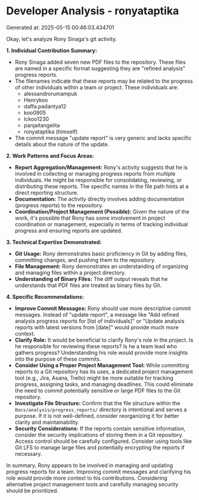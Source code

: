 # Developer Analysis - ronyataptika
Generated at: 2025-05-15 00:46:03.434701

Okay, let's analyze Rony Sinaga's git activity.

**1. Individual Contribution Summary:**

*   Rony Sinaga added seven new PDF files to the repository. These files are named in a specific format suggesting they are "refined analysis" progress reports.
*   The filenames indicate that these reports may be related to the progress of other individuals within a team or project. These individuals are:
    *   alessandrorumampuk
    *   Henrykoo
    *   daffa.padantya12
    *   koo0905
    *   lckoo1230
    *   panjaitangelita
    *   ronyataptika (himself)
*   The commit message "update report" is very generic and lacks specific details about the nature of the update.

**2. Work Patterns and Focus Areas:**

*   **Report Aggregation/Management:** Rony's activity suggests that he is involved in collecting or managing progress reports from multiple individuals. He might be responsible for consolidating, reviewing, or distributing these reports. The specific names in the file path hints at a direct reporting structure.
*   **Documentation:** The activity directly involves adding documentation (progress reports) to the repository.
*   **Coordination/Project Management (Possible):** Given the nature of the work, it's possible that Rony has some involvement in project coordination or management, especially in terms of tracking individual progress and ensuring reports are updated.

**3. Technical Expertise Demonstrated:**

*   **Git Usage:** Rony demonstrates basic proficiency in Git by adding files, committing changes, and pushing them to the repository.
*   **File Management:** Rony demonstrates an understanding of organizing and managing files within a project directory.
*   **Understanding of Binary Files:** The diff output reveals that he understands that PDF files are treated as binary files by Git.

**4. Specific Recommendations:**

*   **Improve Commit Messages:** Rony should use more descriptive commit messages. Instead of "update report", a message like "Add refined analysis progress reports for [list of individuals]" or "Update analysis reports with latest versions from [date]" would provide much more context.
*   **Clarify Role:** It would be beneficial to clarify Rony's role in the project. Is he responsible for reviewing these reports?  Is he a team lead who gathers progress?  Understanding his role would provide more insights into the purpose of these commits.
*   **Consider Using a Proper Project Management Tool:** While committing reports to a Git repository has its uses, a dedicated project management tool (e.g., Jira, Asana, Trello) might be more suitable for tracking progress, assigning tasks, and managing deadlines. This could eliminate the need to commit potentially sensitive or large PDF files to the Git repository.
*   **Investigate File Structure:** Confirm that the file structure within the `Docs/analysis/progress_reports/` directory is intentional and serves a purpose. If it is not well-defined, consider reorganizing it for better clarity and maintainability.
*   **Security Considerations:** If the reports contain sensitive information, consider the security implications of storing them in a Git repository. Access control should be carefully configured. Consider using tools like Git LFS to manage large files and potentially encrypting the reports if necessary.

In summary, Rony appears to be involved in managing and updating progress reports for a team. Improving commit messages and clarifying his role would provide more context to his contributions. Considering alternative project management tools and carefully managing security should be prioritized.
